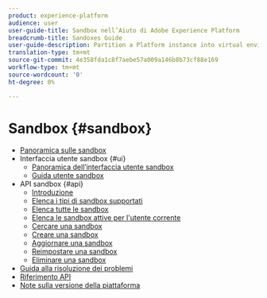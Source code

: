 ```yaml
---
product: experience-platform
audience: user
user-guide-title: Sandbox nell’Aiuto di Adobe Experience Platform
breadcrumb-title: Sandoxes Guide
user-guide-description: Partition a Platform instance into virtual environments for development, testing, and application deployment.
translation-type: tm+mt
source-git-commit: 4e358fda1c8f7aebe57a009a146b8b73cf88e169
workflow-type: tm+mt
source-wordcount: '0'
ht-degree: 0%

---
```



# Sandbox {#sandbox}

* [Panoramica sulle sandbox](home.md)
* Interfaccia utente sandbox {#ui}
   * [Panoramica dell’interfaccia utente sandbox](ui/overview.md)
   * [Guida utente sandbox](ui/user-guide.md)
* API sandbox {#api}
   * [Introduzione](api/getting-started.md)
   * [Elenca i tipi di sandbox supportati](api/list-sandbox-types.md)
   * [Elenca tutte le sandbox](api/list-all-sandboxes.md)
   * [Elenca le sandbox attive per l&#39;utente corrente](api/list-active-sandboxes.md)
   * [Cercare una sandbox](api/look-up-sandbox.md)
   * [Creare una sandbox](api/create-sandbox.md)
   * [Aggiornare una sandbox](api/update-sandbox.md)
   * [Reimpostare una sandbox](api/reset-sandbox.md)
   * [Eliminare una sandbox](api/delete-sandbox.md)
* [Guida alla risoluzione dei problemi](troubleshooting-guide.md)
* [Riferimento API](https://www.adobe.io/apis/experienceplatform/home/api-reference.html#!acpdr/swagger-specs/sandbox-api.yaml)
* [Note sulla versione della piattaforma](https://www.adobe.com/go/platform-release-notes-en)